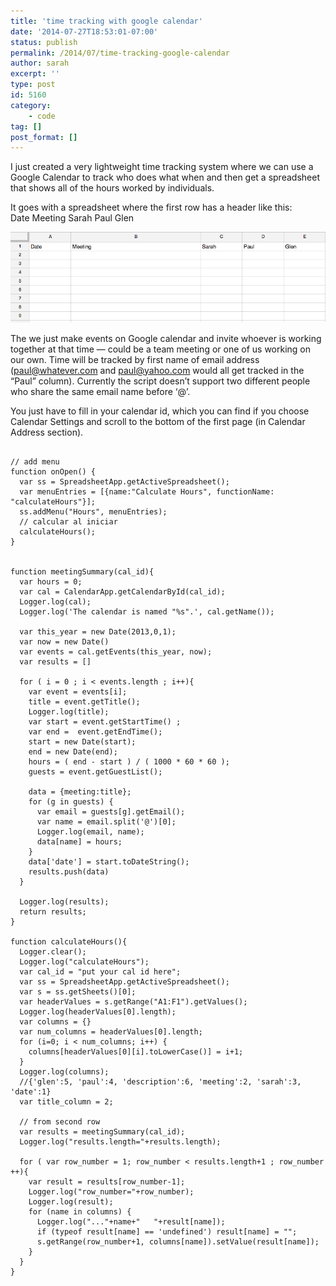 ```yaml
---
title: 'time tracking with google calendar'
date: '2014-07-27T18:53:01-07:00'
status: publish
permalink: /2014/07/time-tracking-google-calendar
author: sarah
excerpt: ''
type: post
id: 5160
category:
    - code
tag: []
post_format: []
---
```

I just created a very lightweight time tracking system where we can use a Google Calendar to track who does what when and then get a spreadsheet that shows all of the hours worked by individuals.

It goes with a spreadsheet where the first row has a header like this:  
Date Meeting Sarah Paul Glen

[![Screen Shot 2014-07-27 at 6.47.14 PM](../../../uploads/2014/07/Screen-Shot-2014-07-27-at-6.47.14-PM.png)](https://www.ultrasaurus.com/wp-content/uploads/2014/07/Screen-Shot-2014-07-27-at-6.47.14-PM.png)

The we just make events on Google calendar and invite whoever is working together at that time — could be a team meeting or one of us working on our own. Time will be tracked by first name of email address  
(paul@whatever.com and paul@yahoo.com would all get tracked in the “Paul” column). Currently the script doesn’t support two different people who share the same email name before ‘@’.

You just have to fill in your calendar id, which you can find if you choose Calendar Settings and scroll to the bottom of the first page (in Calendar Address section).

```

// add menu
function onOpen() {
  var ss = SpreadsheetApp.getActiveSpreadsheet();
  var menuEntries = [{name:"Calculate Hours", functionName: "calculateHours"}];
  ss.addMenu("Hours", menuEntries);
  // calcular al iniciar
  calculateHours();
}
 

function meetingSummary(cal_id){
  var hours = 0;
  var cal = CalendarApp.getCalendarById(cal_id);
  Logger.log(cal);
  Logger.log('The calendar is named "%s".', cal.getName());

  var this_year = new Date(2013,0,1);
  var now = new Date()
  var events = cal.getEvents(this_year, now);
  var results = []
  
  for ( i = 0 ; i < events.length ; i++){
    var event = events[i];
    title = event.getTitle();
    Logger.log(title);
    var start = event.getStartTime() ;
    var end =  event.getEndTime();
    start = new Date(start);
    end = new Date(end);
    hours = ( end - start ) / ( 1000 * 60 * 60 );
    guests = event.getGuestList();
    
    data = {meeting:title};
    for (g in guests) {
      var email = guests[g].getEmail();
      var name = email.split('@')[0];
      Logger.log(email, name);
      data[name] = hours;
    }
    data['date'] = start.toDateString();
    results.push(data)
  }
  
  Logger.log(results);
  return results;
}

function calculateHours(){
  Logger.clear();
  Logger.log("calculateHours");
  var cal_id = "put your cal id here";
  var ss = SpreadsheetApp.getActiveSpreadsheet();
  var s = ss.getSheets()[0];
  var headerValues = s.getRange("A1:F1").getValues();
  Logger.log(headerValues[0].length);
  var columns = {}
  var num_columns = headerValues[0].length;
  for (i=0; i < num_columns; i++) {
    columns[headerValues[0][i].toLowerCase()] = i+1;
  }
  Logger.log(columns);
  //{'glen':5, 'paul':4, 'description':6, 'meeting':2, 'sarah':3, 'date':1}
  var title_column = 2;
  
  // from second row
  var results = meetingSummary(cal_id);
  Logger.log("results.length="+results.length);

  for ( var row_number = 1; row_number < results.length+1 ; row_number ++){
    var result = results[row_number-1];
    Logger.log("row_number="+row_number);
    Logger.log(result);
    for (name in columns) {
      Logger.log("..."+name+"   "+result[name]);
      if (typeof result[name] == 'undefined') result[name] = "";
      s.getRange(row_number+1, columns[name]).setValue(result[name]);
    }
  }
}
```
